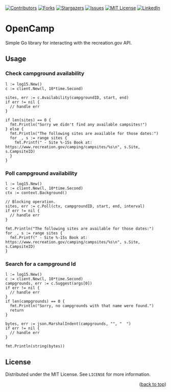 [![Contributors][contributors-shield]][contributors-url]
[![Forks][forks-shield]][forks-url]
[![Stargazers][stars-shield]][stars-url]
[![Issues][issues-shield]][issues-url]
[![MIT License][license-shield]][license-url]
[![LinkedIn][linkedin-shield]][linkedin-url]

# OpenCamp

Simple Go library for interacting with the recreation.gov API.

## Usage

### Check campground availability
```
l := log15.New()
c := client.New(l, 10*time.Second)

sites, err := c.Availability(campgroundID, start, end)
if err != nil {
  // handle err
}

if len(sites) == 0 {
  fmt.Println("Sorry we didn't find any available campsites!")
} else {
  fmt.Println("The following sites are available for those dates:")
  for _, s := range sites {
    fmt.Printf(" - Site %-15s Book at: https://www.recreation.gov/camping/campsites/%s\n", s.Site, s.CampsiteID)
  }
}
```

### Poll campground availability
```
l := log15.New()
c := client.New(l, 10*time.Second)
ctx := context.Background()

// Blocking operation.
sites, err := c.Poll(ctx, campgroundID, start, end, interval)
if err != nil {
  // handle err
}

fmt.Println("The following sites are available for those dates:")
for _, s := range sites {
  fmt.Printf(" - Site %-15s Book at: https://www.recreation.gov/camping/campsites/%s\n", s.Site, s.CampsiteID)
}
```

### Search for a campground Id
```
l := log15.New()
c := client.New(l, 10*time.Second)
campgrounds, err := c.Suggest(args[0])
if err != nil {
  // handle err
}
if len(campgrounds) == 0 {
  fmt.Println("Sorry, no campgrounds with that name were found.")
  return
}

bytes, err := json.MarshalIndent(campgrounds, "", "  ")
if err != nil {
  // handle err
}

fmt.Println(string(bytes))
```

## License

Distributed under the MIT License. See `LICENSE` for more information.

<p align="right">(<a href="#readme-top">back to top</a>)</p>

[contributors-shield]: https://img.shields.io/github/contributors/opencamp-hq/core?style=for-the-badge
[contributors-url]: https://github.com/opencamp-hq/core/graphs/contributors
[forks-shield]: https://img.shields.io/github/forks/opencamp-hq/core?style=for-the-badge
[forks-url]: https://github.com/opencamp-hq/core/network/members
[stars-shield]: https://img.shields.io/github/stars/opencamp-hq/core?style=for-the-badge
[stars-url]: https://github.com/opencamp-hq/core/stargazers
[issues-shield]: https://img.shields.io/github/issues/opencamp-hq/core?style=for-the-badge
[issues-url]: https://github.com/opencamp-hq/core/issues
[license-shield]: https://img.shields.io/github/license/opencamp-hq/core?style=for-the-badge
[license-url]: https://github.com/opencamp-hq/core/blob/main/LICENSE
[linkedin-shield]: https://img.shields.io/badge/-LinkedIn-black.svg?style=for-the-badge&logo=linkedin&colorB=555
[linkedin-url]: https://linkedin.com/in/kylechadha
